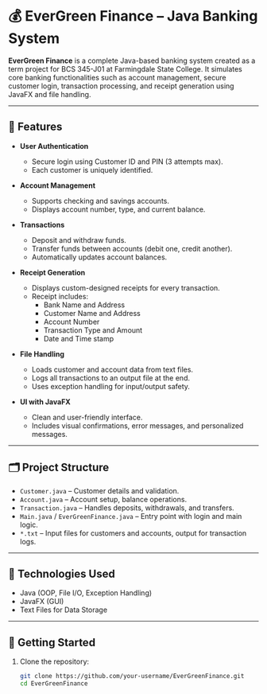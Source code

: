 # 💰 EverGreen Finance – Java Banking System

**EverGreen Finance** is a complete Java-based banking system created as a term project for BCS 345-J01 at Farmingdale State College. It simulates core banking functionalities such as account management, secure customer login, transaction processing, and receipt generation using JavaFX and file handling.

---

## 📌 Features

- **User Authentication**
  - Secure login using Customer ID and PIN (3 attempts max).
  - Each customer is uniquely identified.

- **Account Management**
  - Supports checking and savings accounts.
  - Displays account number, type, and current balance.

- **Transactions**
  - Deposit and withdraw funds.
  - Transfer funds between accounts (debit one, credit another).
  - Automatically updates account balances.

- **Receipt Generation**
  - Displays custom-designed receipts for every transaction.
  - Receipt includes:
    - Bank Name and Address
    - Customer Name and Address
    - Account Number
    - Transaction Type and Amount
    - Date and Time stamp

- **File Handling**
  - Loads customer and account data from text files.
  - Logs all transactions to an output file at the end.
  - Uses exception handling for input/output safety.

- **UI with JavaFX**
  - Clean and user-friendly interface.
  - Includes visual confirmations, error messages, and personalized messages.

---

## 🗂️ Project Structure

- `Customer.java` – Customer details and validation.
- `Account.java` – Account setup, balance operations.
- `Transaction.java` – Handles deposits, withdrawals, and transfers.
- `Main.java` / `EverGreenFinance.java` – Entry point with login and main logic.
- `*.txt` – Input files for customers and accounts, output for transaction logs.

---

## 📎 Technologies Used

- Java (OOP, File I/O, Exception Handling)
- JavaFX (GUI)
- Text Files for Data Storage

---

## 🚀 Getting Started

1. Clone the repository:
   ```bash
   git clone https://github.com/your-username/EverGreenFinance.git
   cd EverGreenFinance
